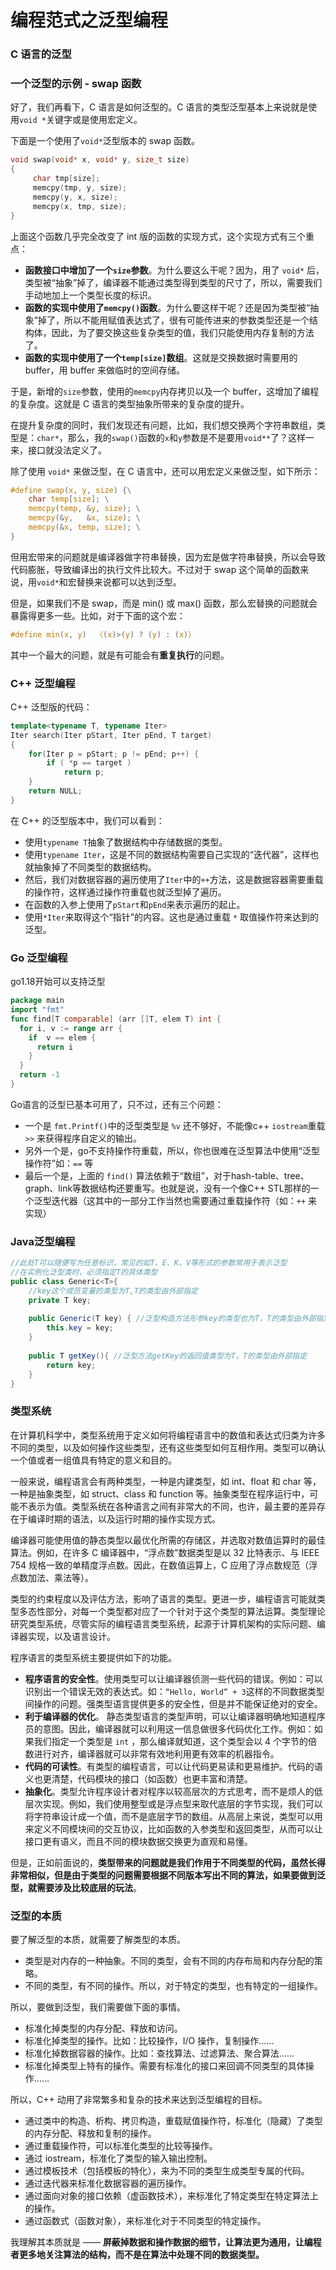 #  编程范式之泛型编程

### C 语言的泛型

### 一个泛型的示例 - swap 函数

好了，我们再看下，C 语言是如何泛型的。C 语言的类型泛型基本上来说就是使用`void *`关键字或是使用宏定义。

下面是一个使用了`void*`泛型版本的 swap 函数。

```C
void swap(void* x, void* y, size_t size)
{
     char tmp[size];
     memcpy(tmp, y, size);
     memcpy(y, x, size);
     memcpy(x, tmp, size);
}
```

上面这个函数几乎完全改变了 int 版的函数的实现方式，这个实现方式有三个重点：

- **函数接口中增加了一个`size`参数**。为什么要这么干呢？因为，用了 `void*` 后，类型被“抽象”掉了，编译器不能通过类型得到类型的尺寸了，所以，需要我们手动地加上一个类型长度的标识。
- **函数的实现中使用了`memcpy()`函数**。为什么要这样干呢？还是因为类型被“抽象”掉了，所以不能用赋值表达式了，很有可能传进来的参数类型还是一个结构体，因此，为了要交换这些复杂类型的值，我们只能使用内存复制的方法了。
- **函数的实现中使用了一个`temp[size]`数组**。这就是交换数据时需要用的 buffer，用 buffer 来做临时的空间存储。

于是，新增的`size`参数，使用的`memcpy`内存拷贝以及一个 buffer，这增加了编程的复杂度。这就是 C 语言的类型抽象所带来的复杂度的提升。

在提升复杂度的同时，我们发现还有问题，比如，我们想交换两个字符串数组，类型是：`char*`，那么，我的`swap()`函数的`x`和`y`参数是不是要用`void**`了？这样一来，接口就没法定义了。

除了使用 `void*` 来做泛型，在 C 语言中，还可以用宏定义来做泛型，如下所示：

```c
#define swap(x, y, size) {\
	char temp[size]; \
	memcpy(temp, &y, size); \
	memcpy(&y,   &x, size); \
	memcpy(&x, temp, size); \
}
```

但用宏带来的问题就是编译器做字符串替换，因为宏是做字符串替换，所以会导致代码膨胀，导致编译出的执行文件比较大。不过对于 swap 这个简单的函数来说，用`void*`和宏替换来说都可以达到泛型。

但是，如果我们不是 swap，而是 min() 或 max() 函数，那么宏替换的问题就会暴露得更多一些。比如，对于下面的这个宏：

```c
#define min(x, y)  （(x)>(y) ? (y) : (x)）
```

其中一个最大的问题，就是有可能会有**重复执行**的问题。



### C++ 泛型编程

C++ 泛型版的代码：

```c++
template<typename T, typename Iter>
Iter search(Iter pStart, Iter pEnd, T target) 
{
	for(Iter p = pStart; p != pEnd; p++) {
		if ( *p == target ) 
			return p;
	}
	return NULL;
}
```

在 C++ 的泛型版本中，我们可以看到：

- 使用`typename T`抽象了数据结构中存储数据的类型。
- 使用`typename Iter`，这是不同的数据结构需要自己实现的“迭代器”，这样也就抽象掉了不同类型的数据结构。
- 然后，我们对数据容器的遍历使用了`Iter`中的`++`方法，这是数据容器需要重载的操作符，这样通过操作符重载也就泛型掉了遍历。
- 在函数的入参上使用了`pStart`和`pEnd`来表示遍历的起止。
- 使用`*Iter`来取得这个“指针”的内容。这也是通过重载 `*` 取值操作符来达到的泛型。



### Go 泛型编程

go1.18开始可以支持泛型

```go
package main
import "fmt"
func find[T comparable] (arr []T, elem T) int {
  for i, v := range arr {
    if  v == elem {
      return i
    }
  }
  return -1
}
```

Go语言的泛型已基本可用了，只不过，还有三个问题：

- 一个是 `fmt.Printf()`中的泛型类型是 `%v` 还不够好，不能像c++ `iostream`重载 `>>` 来获得程序自定义的输出。
- 另外一个是，go不支持操作符重载，所以，你也很难在泛型算法中使用“泛型操作符”如：`==` 等
- 最后一个是，上面的 `find()` 算法依赖于“数组”，对于hash-table、tree、graph、link等数据结构还要重写。也就是说，没有一个像C++ STL那样的一个泛型迭代器（这其中的一部分工作当然也需要通过重载操作符（如：`++` 来实现）



### Java泛型编程

```java
//此处T可以随便写为任意标识，常见的如T、E、K、V等形式的参数常用于表示泛型
//在实例化泛型类时，必须指定T的具体类型
public class Generic<T>{ 
    //key这个成员变量的类型为T,T的类型由外部指定  
    private T key;
 
    public Generic(T key) { //泛型构造方法形参key的类型也为T，T的类型由外部指定
        this.key = key;
    }
 
    public T getKey(){ //泛型方法getKey的返回值类型为T，T的类型由外部指定
        return key;
    }
}

```



### 类型系统

在计算机科学中，类型系统用于定义如何将编程语言中的数值和表达式归类为许多不同的类型，以及如何操作这些类型，还有这些类型如何互相作用。类型可以确认一个值或者一组值具有特定的意义和目的。

一般来说，编程语言会有两种类型，一种是内建类型，如 int、float 和 char 等，一种是抽象类型，如 struct、class 和 function 等。抽象类型在程序运行中，可能不表示为值。类型系统在各种语言之间有非常大的不同，也许，最主要的差异存在于编译时期的语法，以及运行时期的操作实现方式。

编译器可能使用值的静态类型以最优化所需的存储区，并选取对数值运算时的最佳算法。例如，在许多 C 编译器中，“浮点数”数据类型是以 32 比特表示、与 IEEE 754 规格一致的单精度浮点数。因此，在数值运算上，C 应用了浮点数规范（浮点数加法、乘法等）。

类型的约束程度以及评估方法，影响了语言的类型。更进一步，编程语言可能就类型多态性部分，对每一个类型都对应了一个针对于这个类型的算法运算。类型理论研究类型系统，尽管实际的编程语言类型系统，起源于计算机架构的实际问题、编译器实现，以及语言设计。

程序语言的类型系统主要提供如下的功能。

- **程序语言的安全性**。使用类型可以让编译器侦测一些代码的错误。例如：可以识别出一个错误无效的表达式。如：`“Hello, World” + 3`这样的不同数据类型间操作的问题。强类型语言提供更多的安全性，但是并不能保证绝对的安全。
- **利于编译器的优化**。 静态类型语言的类型声明，可以让编译器明确地知道程序员的意图。因此，编译器就可以利用这一信息做很多代码优化工作。例如：如果我们指定一个类型是 `int` ，那么编译就知道，这个类型会以 4 个字节的倍数进行对齐，编译器就可以非常有效地利用更有效率的机器指令。
- **代码的可读性**。有类型的编程语言，可以让代码更易读和更易维护。代码的语义也更清楚，代码模块的接口（如函数）也更丰富和清楚。
- **抽象化**。类型允许程序设计者对程序以较高层次的方式思考，而不是烦人的低层次实现。例如，我们使用整型或是浮点型来取代底层的字节实现，我们可以将字符串设计成一个值，而不是底层字节的数组。从高层上来说，类型可以用来定义不同模块间的交互协议，比如函数的入参类型和返回类型，从而可以让接口更有语义，而且不同的模块数据交换更为直观和易懂。

但是，正如前面说的，**类型带来的问题就是我们作用于不同类型的代码，虽然长得非常相似，但是由于类型的问题需要根据不同版本写出不同的算法，如果要做到泛型，就需要涉及比较底层的玩法**。



### 泛型的本质

要了解泛型的本质，就需要了解类型的本质。

- 类型是对内存的一种抽象。不同的类型，会有不同的内存布局和内存分配的策略。
- 不同的类型，有不同的操作。所以，对于特定的类型，也有特定的一组操作。

所以，要做到泛型，我们需要做下面的事情。

- 标准化掉类型的内存分配、释放和访问。
- 标准化掉类型的操作。比如：比较操作，I/O 操作，复制操作……
- 标准化掉数据容器的操作。比如：查找算法、过滤算法、聚合算法……
- 标准化掉类型上特有的操作。需要有标准化的接口来回调不同类型的具体操作……

所以，C++ 动用了非常繁多和复杂的技术来达到泛型编程的目标。

- 通过类中的构造、析构、拷贝构造，重载赋值操作符，标准化（隐藏）了类型的内存分配、释放和复制的操作。
- 通过重载操作符，可以标准化类型的比较等操作。
- 通过 iostream，标准化了类型的输入输出控制。
- 通过模板技术（包括模板的特化），来为不同的类型生成类型专属的代码。
- 通过迭代器来标准化数据容器的遍历操作。
- 通过面向对象的接口依赖（虚函数技术），来标准化了特定类型在特定算法上的操作。
- 通过函数式（函数对象），来标准化对于不同类型的特定操作。

我理解其本质就是 —— **屏蔽掉数据和操作数据的细节，让算法更为通用，让编程者更多地关注算法的结构，而不是在算法中处理不同的数据类型。**









